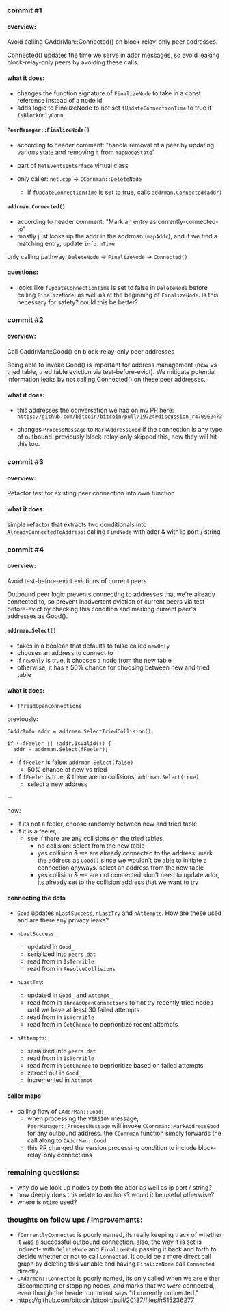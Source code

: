 ### commit #1

#### overview:
Avoid calling CAddrMan::Connected() on block-relay-only peer addresses.

Connected() updates the time we serve in addr messages, so avoid leaking
block-relay-only peers by avoiding these calls.


#### what it does:
- changes the function signature of `FinalizeNode` to take in a const reference
  instead of a node id
- adds logic to FinalizeNode to not set `fUpdateConnectionTime` to true if
  `IsBlockOnlyConn`

#### `PeerManager::FinalizeNode()`
- according to header comment: "handle removal of a peer by updating various
  state and removing it from `mapNodeState`"
- part of `NetEventsInterface` virtual class

- only caller: `net.cpp` -> `CConnman::DeleteNode`
    - if `fUpdateConnectionTime` is set to true, calls `addrman.Connected(addr)`


#### `addrman.Connected()`
- according to header comment: "Mark an entry as currently-connected-to"
- mostly just looks up the addr in the addrman (`mapAddr`), and if we find a
  matching entry, update `info.nTime`

only calling pathway: `DeleteNode` -> `FinalizeNode` -> `Connected()`

#### questions:
- looks like `fUpdateConnectionTime` is set to false in `DeleteNode` before
  calling `FinalizeNode`, as well as at the beginning of `FinalizeNode`. Is
  this necessary for safety? could this be better?


### commit #2

#### overview:
Call CaddrMan::Good() on block-relay-only peer addresses

Being able to invoke Good() is important for address management (new vs tried
table, tried table eviction via test-before-evict). We mitigate potential
information leaks by not calling Connected() on these peer addresses.

#### what it does:
- this addresses the conversation we had on my PR here:
  `https://github.com/bitcoin/bitcoin/pull/19724#discussion_r470962473`

- changes `ProcessMessage` to `MarkAddressGood` if the connection is
  any type of outbound. previously block-relay-only skipped this, now they will
  hit this too.

### commit #3

#### overview:
Refactor test for existing peer connection into own function

#### what it does:
simple refactor that extracts two conditionals into
`AlreadyConnectedToAddress`: calling `FindNode` with addr & with
ip port / string

### commit #4

#### overview:
Avoid test-before-evict evictions of current peers

Outbound peer logic prevents connecting to addresses that we're already
connected to, so prevent inadvertent eviction of current peers via
test-before-evict by checking this condition and marking current peer's
addresses as Good().

#### `addrman.Select()`
  - takes in a boolean that defaults to false called `newOnly`
  - chooses an address to connect to
  - if `newOnly` is true, it chooses a node from the new table
  - otherwise, it has a 50% chance for choosing between new and tried table

#### what it does:
- `ThreadOpenConnections`

previously:
```
CAddrInfo addr = addrman.SelectTriedCollision();

if (!fFeeler || !addr.IsValid()) {
  addr = addrman.Select(fFeeler);
```

- if `fFeeler` is false: `addrman.Select(false)`
  - 50% chance of new vs tried
- if `fFeeler` is true, & there are no collisions, `addrman.Select(true)`
  - select a new address

--

now:
- if its not a feeler, choose randomly between new and tried table
- if it is a feeler,
  - see if there are any collisions on the tried tables.
    - no collision: select from the new table
    - yes collision & we are already connected to the address: mark the address
      as `Good()` since we wouldn't be able to initiate a connection anyways.
      select an address from the new table
    - yes collision & we are not connected: don't need to update addr, its
      already set to the collision address that we want to try

#### connecting the dots
- `Good` updates `nLastSuccess`, `nLastTry` and `nAttempts`. How are these used
  and are there any privacy leaks?

- `nLastSuccess`:
  - updated in `Good_`
  - serialized into `peers.dat`
  - read from in `IsTerrible`
  - read from in `ResolveCollisions_`

- `nLastTry`:
  - updated in `Good_` and `Attempt_`
  - read from in `ThreadOpenConnections` to not try recently tried nodes until
    we have at least 30 failed attempts
  - read from in `IsTerrible`
  - read from in `GetChance` to deprioritize recent attempts

- `nAttempts`:
  - serialized into `peers.dat`
  - read from in `IsTerrible`
  - read from in `GetChance` to deprioritize based on failed attempts
  - zeroed out in `Good_`
  - incremented in `Attempt_`

#### caller maps
- calling flow of `CAddrMan::Good`:
  - when processing the `VERSION` message, `PeerManager::ProcessMessage` will
    invoke `CConnman::MarkAddressGood` for any outbound address. the `CConnman`
    function simply forwards the call along to `CAddrMan::Good`
  - this PR changed the version processing condition to include
    block-relay-only connections

### remaining questions:
- why do we look up nodes by both the addr as well as ip port / string?
- how deeply does this relate to anchors? would it be useful otherwise?
- where is `ntime` used?

### thoughts on follow ups / improvements:
- `fCurrentlyConnected` is poorly named, its really keeping track of whether it
  was a successful outbound connection. also, the way it is set is indirect-
  with `DeleteNode` and `FinalizeNode` passing it back and forth to decide
  whether or not to call `Connected`. It could be a more direct call graph by
  deleting this variable and having `FinalizeNode` call `Connected` directly.
- `CAddrman::Connected` is poorly named, its only called when we are either
  disconnecting or stopping nodes, and marks that we *were* connected, even
  though the header comment says "if currently connected."
- https://github.com/bitcoin/bitcoin/pull/20187/files#r515236277
